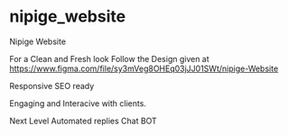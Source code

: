 # nipige_website

Nipige Website

For a Clean and Fresh look 
Follow the Design given at https://www.figma.com/file/sy3mVeg8OHEq03jJJ01SWt/nipige-Website

Responsive
SEO ready

Engaging and Interacive with clients. 

Next Level
Automated replies 
Chat BOT

